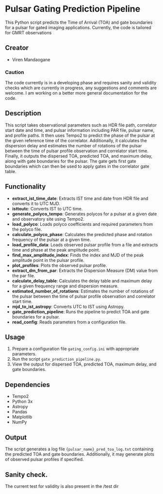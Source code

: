 # Pulsar Gating Prediction Pipeline

This Python script predicts the Time of Arrival (TOA) and gate boundaries for a pulsar for gated imaging applications. Currently, the code is tailored for GMRT observations 

## Creator

- Viren Mandaogane

### **Caution** 
The code currently is in a developing phase and requires sanity and validity checks which are currently in progress, any suggestions and comments are welcome. 
I am working on a better more general documentation for the code. 


## Description

This script takes observational parameters such as HDR file path, correlator start date and time, and pulsar information including PAR file, pulsar name, and profile paths. It then uses Tempo2 to predict the phase of the pulsar at the given reference time of the correlator. Additionally, it calculates the dispersion delay and estimates the number of rotations of the pulsar between the time of pulsar profile observation and correlator start time. Finally, it outputs the dispersed TOA, predicted TOA, and maximum delay, along with gate boundaries for the pulsar. The gate gets first gate boundaries which can then be used to apply gates in the correlator gate table. 

## Functionality

- **extract_ist_time_date**: Extracts IST time and date from HDR file and converts it to UTC MJD.
- **isttoutc**: Converts IST to UTC time.
- **generate_polyco_tempo**: Generates polycos for a pulsar at a given date and observatory site using Tempo2.
- **load_polyco**: Loads polyco coefficients and required parameters from the polyco file.
- **calculate_polyco_phase**: Calculates the predicted phase and rotation frequency of the pulsar at a given time.
- **load_profile_data**: Loads observed pulsar profile from a file and extracts time and phase at the peak amplitude point.
- **find_max_amplitude_index**: Finds the index and MJD of the peak amplitude point in the pulsar profile.
- **plot_profiles**: Plots the observed pulsar profile.
- **extract_dm_from_par**: Extracts the Dispersion Measure (DM) value from the par file.
- **calculate_delay_table**: Calculates the delay table and maximum delay for a given frequency range and dispersion measure.
- **estimated_number_of_rotations**: Estimates the number of rotations of the pulsar between the time of pulsar profile observation and correlator start time.
- **mjd_to_ist_astropy**: Converts UTC to IST using Astropy.
- **gate_prediction_pipeline**: Runs the pipeline to predict TOA and gate boundaries for a pulsar.
- **read_config**: Reads parameters from a configuration file.

## Usage

1. Prepare a configuration file `gating_config.ini` with appropriate parameters.
2. Run the script `gate_prediction_pipeline.py`.
3. View the output for dispersed TOA, predicted TOA, maximum delay, and gate boundaries.

## Dependencies
- Tempo2 
- Python 3x
- Astropy
- Pandas
- Matplotlib
- NumPy

## Output

The script generates a log file `{pulsar_name}_pred_toa_log.txt` containing the predicted TOA and gate boundaries. Additionally, it may generate plots of observed pulsar profiles if specified.

## Sanity check. 
The current test for validity is also present in the /test dir 
